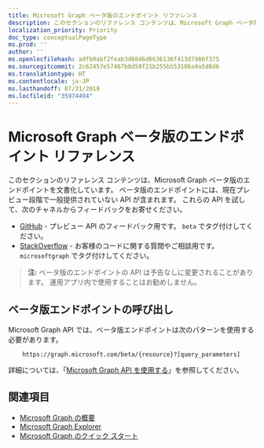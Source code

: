 ```yaml
---
title: Microsoft Graph ベータ版のエンドポイント リファレンス
description: このセクションのリファレンス コンテンツは、Microsoft Graph ベータ版のエンドポイントを文書化しています。 ベータ版のエンドポイントには、現在プレビュー段階で一般提供されていない API が含まれます。 これらの API を試して、次のチャネルからフィードバックをお寄せください。
localization_priority: Priority
doc_type: conceptualPageType
ms.prod: ''
author: ''
ms.openlocfilehash: adfb0abf2feab3d6846d6636136f413d7986f375
ms.sourcegitcommit: 2c62457e57467b8d50f21b255b553106a9a5d8d6
ms.translationtype: HT
ms.contentlocale: ja-JP
ms.lasthandoff: 07/31/2019
ms.locfileid: "35974494"
---
```

# <a name="microsoft-graph-beta-endpoint-reference"></a>Microsoft Graph ベータ版のエンドポイント リファレンス

このセクションのリファレンス コンテンツは、Microsoft Graph ベータ版のエンドポイントを文書化しています。 ベータ版のエンドポイントには、現在プレビュー段階で一般提供されていない API が含まれます。 これらの API を試して、次のチャネルからフィードバックをお寄せください。

- [GitHub](https://github.com/OfficeDev/microsoft-graph-docs/issues) - プレビュー API のフィードバック用です。 `beta` でタグ付けしてください。
- [StackOverflow](https://stackoverflow.com/questions/tagged/microsoftgraph) - お客様のコードに関する質問やご相談用です。 `microsoftgraph` でタグ付けしてください。

> **注:** ベータ版のエンドポイントの API は予告なしに変更されることがあります。 運用アプリ内で使用することはお勧めしません。 

## <a name="call-the-beta-endpoint"></a>ベータ版エンドポイントの呼び出し

Microsoft Graph API では、ベータ版エンドポイントは次のパターンを使用する必要があります。

```
    https://graph.microsoft.com/beta/{resource}?[query_parameters]
```

詳細については、「[Microsoft Graph API を使用する](/graph/use-the-api)」を参照してください。

## <a name="see-also"></a>関連項目

- [Microsoft Graph の概要](/graph/overview)
- [Microsoft Graph Explorer](https://developer.microsoft.com/graph/graph-explorer)
- [Microsoft Graph のクイック スタート](https://developer.microsoft.com/graph/quick-start)

